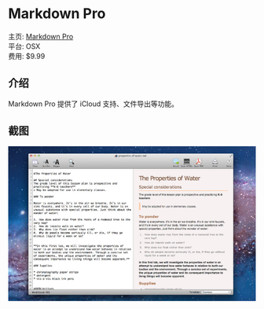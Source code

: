 Markdown Pro
====

主页: [Markdown Pro](http://www.markdownpro.com/)  
平台: OSX  
费用: $9.99  

介绍
----

Markdown Pro 提供了 iCloud 支持、文件导出等功能。

截图
----

![markdown-pro](images/markdown-pro.jpg)
